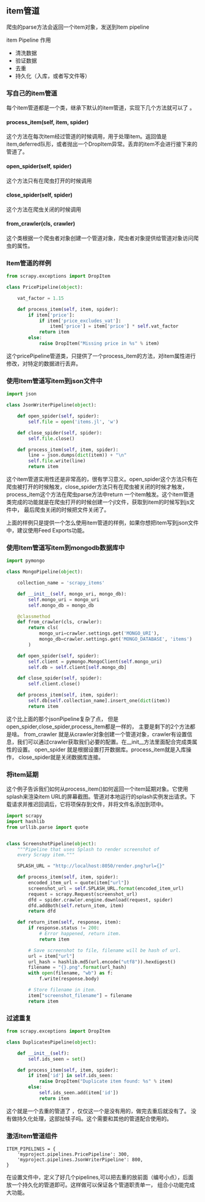 ## item管道
爬虫的parse方法会返回一个item对象，发送到Item pipeline

item Pipeline 作用
* 清洗数据
* 验证数据
* 去重
* 持久化（入库，或者写文件等）

### 写自己的item管道
每个item管道都是一个类，继承下默认的item管道，实现下几个方法就可以了 。
#### process_item(self, item, spider)
这个方法在每次item经过管道的时候调用，用于处理item。返回值是item,deferred队形，或者抛出一个DropItem异常。丢弃的item不会进行接下来的管道了。

#### open_spider(self, spider)
这个方法只有在爬虫打开的时候调用

#### close_spider(self, spider)
这个方法在爬虫关闭的时候调用

#### from_crawler(cls, crawler)
这个类根据一个爬虫者对象创建一个管道对象，爬虫者对象提供给管道对象访问爬虫的属性。

### Item管道的样例
```python
from scrapy.exceptions import DropItem

class PricePipeline(object):

    vat_factor = 1.15

    def process_item(self, item, spider):
        if item['price']:
            if item['price_excludes_vat']:
                item['price'] = item['price'] * self.vat_factor
            return item
        else:
            raise DropItem("Missing price in %s" % item)
```
这个pricePipeline管道类，只提供了一个process_item的方法，对item属性进行修改，对特定的数据进行丢弃。

### 使用Item管道写item到json文件中 
```python
import json

class JsonWriterPipeline(object):

    def open_spider(self, spider):
        self.file = open('items.jl', 'w')

    def close_spider(self, spider):
        self.file.close()

    def process_item(self, item, spider):
        line = json.dumps(dict(item)) + "\n"
        self.file.write(line)
        return item
```
这个item管道实用性还是非常高的，很有学习意义。open_spider这个方法只有在爬虫被打开的时候触发，close_spider方法只有在爬虫被关闭的时候才触发，process_item这个方法在爬虫parse方法中return 一个item触发。这个item管道类完成的功能就是在爬虫打开的时候创建一个jl文件，获取到item的时候写到js文件中， 最后爬虫关闭的时候把文件关闭了。 

上面的样例只是提供一个怎么使用item管道的样例，如果你想把item写到json文件中，建议使用Feed Exports功能。

### 使用Item管道写item到mongodb数据库中
```python
import pymongo

class MongoPipeline(object):

    collection_name = 'scrapy_items'

    def __init__(self, mongo_uri, mongo_db):
        self.mongo_uri = mongo_uri
        self.mongo_db = mongo_db

    @classmethod
    def from_crawler(cls, crawler):
        return cls(
            mongo_uri=crawler.settings.get('MONGO_URI'),
            mongo_db=crawler.settings.get('MONGO_DATABASE', 'items')
        )

    def open_spider(self, spider):
        self.client = pymongo.MongoClient(self.mongo_uri)
        self.db = self.client[self.mongo_db]

    def close_spider(self, spider):
        self.client.close()

    def process_item(self, item, spider):
        self.db[self.collection_name].insert_one(dict(item))
        return item
```
这个比上面的那个jsonPipeline复杂了点， 但是open_spider,close_spider,process_item都是一样的， 主要是剩下的2个方法都是啥。
from_crawler 就是从crawler对象创建一个管道对象，crawler有设置信息，我们可以通过crawler获取我们必要的配置。在__init__方法里面配合完成类属性的设置。
open_spider 就是根据设置打开数据库。process_item就是入库操作， close_spider就是关闭数据库连接。

### 将item延期

这个例子告诉我们如何从process_item()如何返回一个item延期对象。它使用splash来渲染item URL的屏幕截图。管道对本地运行的splash实例发出请求。下载请求并推迟回调后，它将项保存到文件，并将文件名添加到项中。
```python
import scrapy
import hashlib
from urllib.parse import quote


class ScreenshotPipeline(object):
    """Pipeline that uses Splash to render screenshot of
    every Scrapy item."""

    SPLASH_URL = "http://localhost:8050/render.png?url={}"

    def process_item(self, item, spider):
        encoded_item_url = quote(item["url"])
        screenshot_url = self.SPLASH_URL.format(encoded_item_url)
        request = scrapy.Request(screenshot_url)
        dfd = spider.crawler.engine.download(request, spider)
        dfd.addBoth(self.return_item, item)
        return dfd

    def return_item(self, response, item):
        if response.status != 200:
            # Error happened, return item.
            return item

        # Save screenshot to file, filename will be hash of url.
        url = item["url"]
        url_hash = hashlib.md5(url.encode("utf8")).hexdigest()
        filename = "{}.png".format(url_hash)
        with open(filename, "wb") as f:
            f.write(response.body)

        # Store filename in item.
        item["screenshot_filename"] = filename
        return item
```
### 过滤重复
```python
from scrapy.exceptions import DropItem

class DuplicatesPipeline(object):

    def __init__(self):
        self.ids_seen = set()

    def process_item(self, item, spider):
        if item['id'] in self.ids_seen:
            raise DropItem("Duplicate item found: %s" % item)
        else:
            self.ids_seen.add(item['id'])
            return item
```
这个就是一个去重的管道了 ，仅仅这一个是没有用的，做完去重后就没有了。 没有做持久化处理，这部扯犊子吗。这个需要和其他的管道配合使用的。

### 激活Item管道组件
```
ITEM_PIPELINES = {
    'myproject.pipelines.PricePipeline': 300,
    'myproject.pipelines.JsonWriterPipeline': 800,
}
```
在设置文件中，定义了好几个pipelines,可以把去重的放前面（编号小点），后面放一个持久化的管道即可。这样做可以保证各个管道职责单一， 组合小功能完成大功能。
